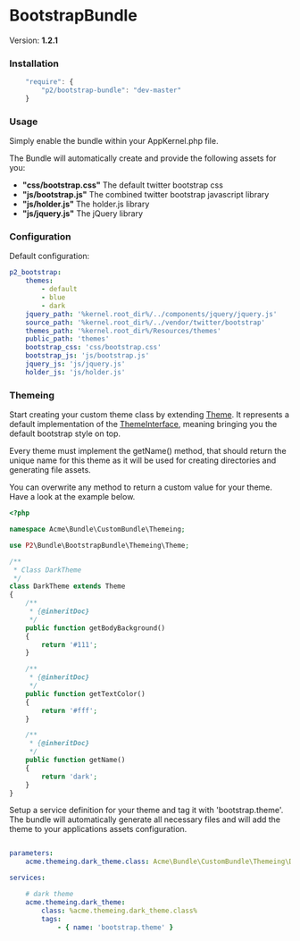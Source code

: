 BootstrapBundle
===============

Version: **1.2.1**


### Installation

```javascript
    "require": {
        "p2/bootstrap-bundle": "dev-master"
    }
```

### Usage

Simply enable the bundle within your AppKernel.php file.

The Bundle will automatically create and provide the following assets for you:
* **"css/bootstrap.css"**
  The default twitter bootstrap css
* **"js/bootstrap.js"**
  The combined twitter bootstrap javascript library
* **"js/holder.js"**
  The holder.js library
* **"js/jquery.js"**
  The jQuery library


### Configuration

Default configuration:
```yaml
p2_bootstrap:
    themes:                                                             # list of active/enabled themes
        - default
        - blue
        - dark
    jquery_path: '%kernel.root_dir%/../components/jquery/jquery.js'     # path to the jquery source directory
    source_path: '%kernel.root_dir%/../vendor/twitter/bootstrap'        # path to the bootstrap source directory
    themes_path: '%kernel.root_dir%/Resources/themes'                   # path to store the themes to
    public_path: 'themes'                                               # public path to the themes
    bootstrap_css: 'css/bootstrap.css'                                  # public bootstrap css path
    bootstrap_js: 'js/bootstrap.js'                                     # public bootstrap js library path
    jquery_js: 'js/jquery.js'                                           # public jquery path
    holder_js: 'js/holder.js'                                           # public holder.js path
```

### Themeing

Start creating your custom theme class by extending [Theme](Themeing/Theme.php). It represents a default implementation of the [ThemeInterface](Themeing/ThemeInterface.php), meaning bringing you the default bootstrap style on top.

Every theme must implement the getName() method, that should return the unique name for this theme as it will be used for creating directories and generating file assets.

You can overwrite any method to return a custom value for your theme. Have a look at the example below.

```php
<?php

namespace Acme\Bundle\CustomBundle\Themeing;

use P2\Bundle\BootstrapBundle\Themeing\Theme;

/**
 * Class DarkTheme
 */
class DarkTheme extends Theme
{
    /**
     * {@inheritDoc}
     */
    public function getBodyBackground()
    {
        return '#111';
    }

    /**
     * {@inheritDoc}
     */
    public function getTextColor()
    {
        return '#fff';
    }

    /**
     * {@inheritDoc}
     */
    public function getName()
    {
        return 'dark';
    }
}

```
Setup a service definition for your theme and tag it with 'bootstrap.theme'. The bundle will automatically generate all
necessary files and will add the theme to your applications assets configuration.

```yaml

parameters:
    acme.themeing.dark_theme.class: Acme\Bundle\CustomBundle\Themeing\DarkTheme

services:

    # dark theme
    acme.themeing.dark_theme:
        class: %acme.themeing.dark_theme.class%
        tags:
            - { name: 'bootstrap.theme' }

```

